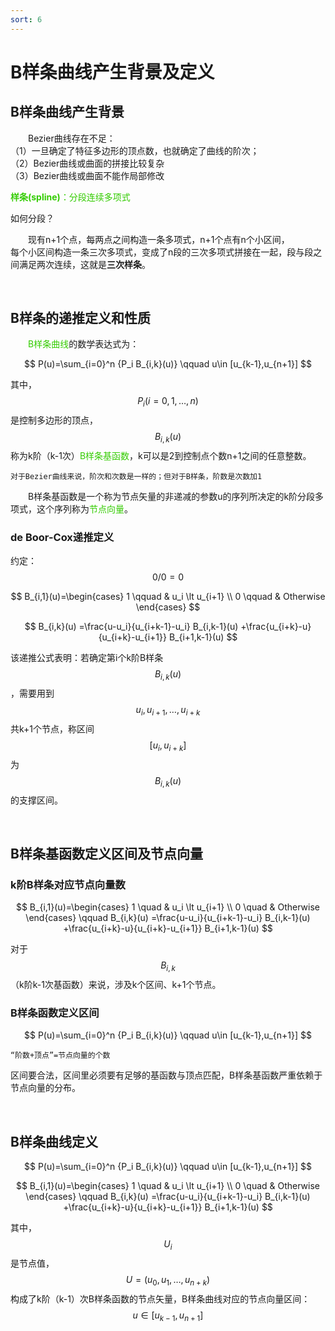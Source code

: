 ```yaml
---
sort: 6
---
```


# B样条曲线产生背景及定义

## B样条曲线产生背景

&emsp;&emsp;Bezier曲线存在不足：  
（1）一旦确定了特征多边形的顶点数，也就确定了曲线的阶次；  
（2）Bezier曲线或曲面的拼接比较复杂  
（3）Bezier曲线或曲面不能作局部修改

<font color="#33cc00">**样条(spline)**：分段连续多项式</font>

如何分段？

&emsp;&emsp;现有n+1个点，每两点之间构造一条多项式，n+1个点有n个小区间，  
每个小区间构造一条三次多项式，变成了n段的三次多项式拼接在一起，段与段之间满足两次连续，这就是**三次样条**。


<br /> 

## B样条的递推定义和性质

&emsp;&emsp;<font color="#33cc00">B样条曲线</font>的数学表达式为：

$$ P(u)=\sum_{i=0}^n {P_i B_{i,k}(u)}
\qquad u\in [u_{k-1},u_{n+1}]
$$

其中，$$ P_i(i=0,1,\ldots,n) $$是控制多边形的顶点，$$ B_{i,k}(u) $$称为k阶（k-1次）<font color="#33cc00">B样条基函数</font>，k可以是2到控制点个数n+1之间的任意整数。

```note
对于Bezier曲线来说，阶次和次数是一样的；但对于B样条，阶数是次数加1
```

&emsp;&emsp;B样条基函数是一个称为节点矢量的非递减的参数u的序列所决定的k阶分段多项式，这个序列称为<font color="#33cc00">节点向量</font>。

### de Boor-Cox递推定义

约定：$$ 0/0=0 $$

$$ B_{i,1}(u)=\begin{cases}
1 \qquad & u_i \lt u_{i+1}    \\
0 \qquad & Otherwise
\end{cases} $$

$$ B_{i,k}(u)
=\frac{u-u_i}{u_{i+k-1}-u_i} B_{i,k-1}(u)
+\frac{u_{i+k}-u}{u_{i+k}-u_{i+1}} B_{i+1,k-1}(u)
$$

该递推公式表明：若确定第i个k阶B样条$$ B_{i,k}(u) $$，需要用到$$ u_i,u_{i+1},\ldots,u_{i+k} $$共k+1个节点，称区间$$ [u_i,u_{i+k}] $$为$$ B_{i,k}(u) $$的支撑区间。

<br /> 

## B样条基函数定义区间及节点向量

### k阶B样条对应节点向量数

$$ B_{i,1}(u)=\begin{cases}
1 \quad & u_i \lt u_{i+1}    \\
0 \quad & Otherwise
\end{cases} 
\qquad
 B_{i,k}(u)
=\frac{u-u_i}{u_{i+k-1}-u_i} B_{i,k-1}(u)
+\frac{u_{i+k}-u}{u_{i+k}-u_{i+1}} B_{i+1,k-1}(u)
$$

对于$$ B_{i,k} $$（k阶k-1次基函数）来说，涉及k个区间、k+1个节点。

### B样条函数定义区间

$$ P(u)=\sum_{i=0}^n {P_i B_{i,k}(u)}
\qquad u\in [u_{k-1},u_{n+1}]
$$

```note
“阶数+顶点”=节点向量的个数
```

区间要合法，区间里必须要有足够的基函数与顶点匹配，B样条基函数严重依赖于节点向量的分布。

<br /> 

## B样条曲线定义

$$ P(u)=\sum_{i=0}^n {P_i B_{i,k}(u)}
\qquad u\in [u_{k-1},u_{n+1}]
$$

$$ B_{i,1}(u)=\begin{cases}
1 \quad & u_i \lt u_{i+1}    \\
0 \quad & Otherwise
\end{cases} 
\qquad
 B_{i,k}(u)
=\frac{u-u_i}{u_{i+k-1}-u_i} B_{i,k-1}(u)
+\frac{u_{i+k}-u}{u_{i+k}-u_{i+1}} B_{i+1,k-1}(u)
$$

其中，$$ U_i $$是节点值，$$ U=(u_0,u_1,\ldots,u_{n+k}) $$构成了k阶（k-1）次B样条函数的节点矢量，B样条曲线对应的节点向量区间：
$$ u\in [u_{k-1},u_{n+1}] $$



$$  $$
